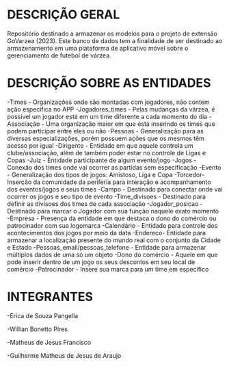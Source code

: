 # DESCRIÇÃO GERAL
Repositório destinado a armazenar os modelos para o projeto de extensão GoVarzea (2023). Este banco de dados tem a finalidade de ser destinado ao armazenamento em uma plataforma de aplicativo móvel sobre o gerenciamento de futebol de várzea.

# DESCRIÇÃO SOBRE AS ENTIDADES

-Times - Organizações onde são montadas com jogadores, não contem ação específica no APP
-Jogadores_times - Pelas mudanças da várzea, é possível um jogador está em um time diferente a cada momento do dia 
-Associação - Uma organização maior em que está inserindo os times que podem participar entre eles ou não
-Pessoas - Generalização para as diversas  especializações, porém possuem ações que os mesmos têm acesso por igual 
-Dirigente - Entidade em que aquele controla um clube/associação, além de também poder estar no controle de Ligas e Copas
-Juiz - Entidade participante de algum evento/jogo
-Jogos - Conexão dos times onde vai ocorrer as partidas sem especificação
-Evento - Generalização dos tipos de jogos: Amistoso, Liga e Copa
-Torcedor- Inserção da comunidade da periferia para interação e acompanhamento dos eventos/jogos e seus times
-Campo - Destinado para conectar onde vai ocorrer os jogos e seu tipo de evento
-Time_divisoes - Destinado para definir as divisoes dos times de cada associação
-Jogador_posicao - Destinado para marcar o Jogador com sua função naquele exato momento
-Empresa - Presença da entidade em que destaca o dono do comércio ou patrocinador com sua logomarca
-Calendário - Entidade para controle dos acontecimentos dos jogos por meio da data
-Endereco- Entidade para armazenar a localização presente do mundo real com o conjunto da Cidade e Estado
-Pessoas_email/pessoas_telefone - Entidade para armazenar múltiplos dados de uma só um objeto
-Dono do comércio - Aquele em que pode inserir dentro de um jogo os seus descontos em seu local de comércio 
-Patrocinador - Insere sua marca para um time em específico

# INTEGRANTES 
-Erica de Souza Pangella

-Willian Bonetto Pires

-Matheus de Jesus Francisco

-Guilherme Matheus de Jesus de Araujo
